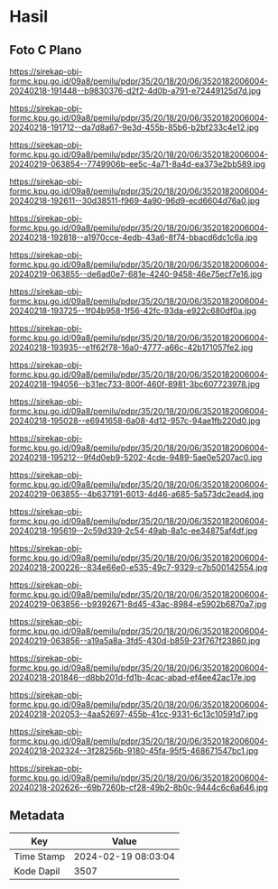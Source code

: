 # Hasil

## Foto C Plano

https://sirekap-obj-formc.kpu.go.id/09a8/pemilu/pdpr/35/20/18/20/06/3520182006004-20240218-191448--b9830376-d2f2-4d0b-a791-e72449125d7d.jpg

https://sirekap-obj-formc.kpu.go.id/09a8/pemilu/pdpr/35/20/18/20/06/3520182006004-20240218-191712--da7d8a67-9e3d-455b-85b6-b2bf233c4e12.jpg

https://sirekap-obj-formc.kpu.go.id/09a8/pemilu/pdpr/35/20/18/20/06/3520182006004-20240219-063854--7749906b-ee5c-4a71-8a4d-ea373e2bb589.jpg

https://sirekap-obj-formc.kpu.go.id/09a8/pemilu/pdpr/35/20/18/20/06/3520182006004-20240218-192611--30d38511-f969-4a90-96d9-ecd6604d76a0.jpg

https://sirekap-obj-formc.kpu.go.id/09a8/pemilu/pdpr/35/20/18/20/06/3520182006004-20240218-192818--a1970cce-4edb-43a6-8f74-bbacd6dc1c6a.jpg

https://sirekap-obj-formc.kpu.go.id/09a8/pemilu/pdpr/35/20/18/20/06/3520182006004-20240219-063855--de6ad0e7-681e-4240-9458-46e75ecf7e16.jpg

https://sirekap-obj-formc.kpu.go.id/09a8/pemilu/pdpr/35/20/18/20/06/3520182006004-20240218-193725--1f04b958-1f56-42fc-93da-e922c680df0a.jpg

https://sirekap-obj-formc.kpu.go.id/09a8/pemilu/pdpr/35/20/18/20/06/3520182006004-20240218-193935--e1f62f78-16a0-4777-a66c-42b171057fe2.jpg

https://sirekap-obj-formc.kpu.go.id/09a8/pemilu/pdpr/35/20/18/20/06/3520182006004-20240218-194056--b31ec733-800f-460f-8981-3bc607723978.jpg

https://sirekap-obj-formc.kpu.go.id/09a8/pemilu/pdpr/35/20/18/20/06/3520182006004-20240218-195028--e6941658-6a08-4d12-957c-94ae1fb220d0.jpg

https://sirekap-obj-formc.kpu.go.id/09a8/pemilu/pdpr/35/20/18/20/06/3520182006004-20240218-195212--9f4d0eb9-5202-4cde-9489-5ae0e5207ac0.jpg

https://sirekap-obj-formc.kpu.go.id/09a8/pemilu/pdpr/35/20/18/20/06/3520182006004-20240219-063855--4b637191-6013-4d46-a685-5a573dc2ead4.jpg

https://sirekap-obj-formc.kpu.go.id/09a8/pemilu/pdpr/35/20/18/20/06/3520182006004-20240218-195619--2c59d339-2c54-49ab-8a1c-ee34875af4df.jpg

https://sirekap-obj-formc.kpu.go.id/09a8/pemilu/pdpr/35/20/18/20/06/3520182006004-20240218-200226--834e66e0-e535-49c7-9329-c7b500142554.jpg

https://sirekap-obj-formc.kpu.go.id/09a8/pemilu/pdpr/35/20/18/20/06/3520182006004-20240219-063856--b9392671-8d45-43ac-8984-e5902b6870a7.jpg

https://sirekap-obj-formc.kpu.go.id/09a8/pemilu/pdpr/35/20/18/20/06/3520182006004-20240219-063856--a19a5a8a-3fd5-430d-b859-23f767f23860.jpg

https://sirekap-obj-formc.kpu.go.id/09a8/pemilu/pdpr/35/20/18/20/06/3520182006004-20240218-201846--d8bb201d-fd1b-4cac-abad-ef4ee42ac17e.jpg

https://sirekap-obj-formc.kpu.go.id/09a8/pemilu/pdpr/35/20/18/20/06/3520182006004-20240218-202053--4aa52697-455b-41cc-9331-6c13c10591d7.jpg

https://sirekap-obj-formc.kpu.go.id/09a8/pemilu/pdpr/35/20/18/20/06/3520182006004-20240218-202324--3f28256b-9180-45fa-95f5-468671547bc1.jpg

https://sirekap-obj-formc.kpu.go.id/09a8/pemilu/pdpr/35/20/18/20/06/3520182006004-20240218-202626--69b7260b-cf28-49b2-8b0c-9444c6c6a646.jpg


## Metadata

| Key        | Value               |
| ---------- | ------------------- |
| Time Stamp | 2024-02-19 08:03:04 |
| Kode Dapil | 3507                |



